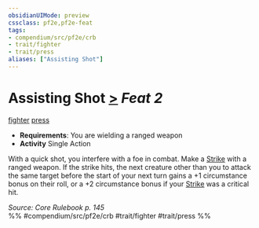 ```yaml
---
obsidianUIMode: preview
cssclass: pf2e,pf2e-feat
tags:
- compendium/src/pf2e/crb
- trait/fighter
- trait/press
aliases: ["Assisting Shot"]
---
```

# Assisting Shot  [>](../../Rules/core-rulebook/chapter-9-playing-the-game.md#Actions "Single Action") *Feat 2*  
[fighter](../../Rules/traits/fighter.md)  [press](../../Rules/traits/press.md)  

- **Requirements**: You are wielding a ranged weapon
- **Activity** Single Action

With a quick shot, you interfere with a foe in combat. Make a [Strike](../../Rules/actions/strike.md) with a ranged weapon. If the strike hits, the next creature other than you to attack the same target before the start of your next turn gains a +1 circumstance bonus on their roll, or a +2 circumstance bonus if your [Strike](../../Rules/actions/strike.md) was a critical hit.

*Source: Core Rulebook p. 145*  
%% #compendium/src/pf2e/crb #trait/fighter #trait/press %%